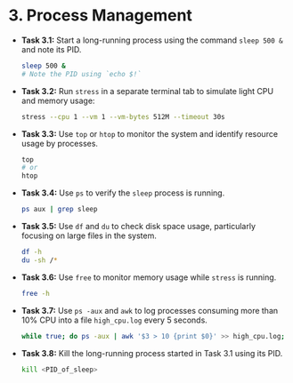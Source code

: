 # 3. Process Management

- **Task 3.1:** Start a long-running process using the command `sleep 500 &` and note its PID.

  ```bash
  sleep 500 &
  # Note the PID using `echo $!`
  ```

- **Task 3.2:** Run `stress` in a separate terminal tab to simulate light CPU and memory usage:

  ```bash
  stress --cpu 1 --vm 1 --vm-bytes 512M --timeout 30s
  ```

- **Task 3.3:** Use `top` or `htop` to monitor the system and identify resource usage by processes.

  ```bash
  top
  # or
  htop
  ```

- **Task 3.4:** Use `ps` to verify the `sleep` process is running.

  ```bash
  ps aux | grep sleep
  ```

- **Task 3.5:** Use `df` and `du` to check disk space usage, particularly focusing on large files in the system.

  ```bash
  df -h
  du -sh /*
  ```

- **Task 3.6:** Use `free` to monitor memory usage while `stress` is running.

  ```bash
  free -h
  ```

- **Task 3.7:** Use `ps -aux` and `awk` to log processes consuming more than 10% CPU into a file `high_cpu.log` every 5 seconds.

  ```bash
  while true; do ps -aux | awk '$3 > 10 {print $0}' >> high_cpu.log; sleep 5; done
  ```

- **Task 3.8:** Kill the long-running process started in Task 3.1 using its PID.
  ```bash
  kill <PID_of_sleep>
  ```
